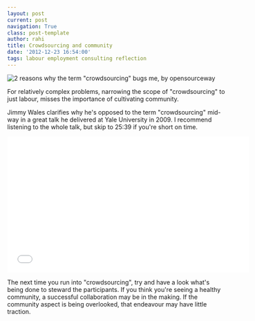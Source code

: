 ```yaml
---
layout: post
current: post
navigation: True
class: post-template
author: rahi
title: Crowdsourcing and community
date: '2012-12-23 16:54:00'
tags: labour employment consulting reflection
---
```


![2 reasons why the term "crowdsourcing" bugs me, by opensourceway][1]

For relatively complex problems, narrowing the scope of  "crowdsourcing" to just labour, misses the importance of cultivating community. 

Jimmy Wales clarifies why he's opposed to the term "crowdsourcing" mid-way in a great talk he delivered at Yale University in 2009. I recommend listening to the whole talk, but skip to 25:39 if you're short on time.

<iframe width="560" height="315" src="//www.youtube.com/embed/X9Vu69Ajtlk" frameborder="0" allowfullscreen></iframe>

The next time you run into "crowdsourcing", try and have a look  what's being done to steward the participants. If you think you're seeing a healthy community, a successful collaboration may be in the making. If the community aspect is being overlooked, that endeavour may have little traction.

[1]: https://lh3.googleusercontent.com/_T7U4q2vSQWeLU7mmdyQJwJzZ1LKiZuHCriC-hmRinIXlJyQQj_aXOEwifMPmJBNznDIZcP0IBD_qR_d8AH4EHYQA2OUGB_kZ3lKfs2cyGBxx0oYivDEGivDQfBTCrY9jOEcMkksw3fpZNX7Op_ZqjPQuSejAKpn-PRikkkkjtAYJG54M2ovLywDI0TgknNiUbUhukhZqPofznaYkuY9qGly5AvNktjoMnc0WxVSWs8U2May6S83aD6gQku8VeFgoM0bchL9XOABeWYWZc0OdhSd45YqE3XBEOM7u8z1bmAY8vhceG5hSDO-O-Nn458eN4vV7WTp-hw9baVQTuqQX-ZALDIXeeudR9GwNirC7k7bRMjC4UlFmXXDu87OUwrbCbA6c508xz9vihOPnFcIQo-IEAmhlY5SpbrP7kfR2sevK7bIU9Q2RCUP-js_Gu9McAUTQzzH153z_GaAITeSdJs2URDZ-YQZxWG2l_xiusMZwOyFVieSQaX_udD83N8fQJCfrHKpushGyrU2qjD_37hKbxpb4a24lWaV2I4EFz3UHSN4DyugRcz6cBPL2YJmzl0-h-brb6T7dd-oGuVEaRi4y4Mbl17qxHDPZqAmlPD77cqfbarKtw=w500-h281-no

